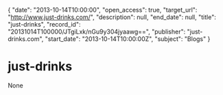 {
  "date": "2013-10-14T10:00:00", 
  "open_access": true, 
  "target_url": "http://www.just-drinks.com/", 
  "description": null, 
  "end_date": null, 
  "title": "just-drinks", 
  "record_id": "20131014T100000/JTgiLxk/nGu9y304jyaawg==", 
  "publisher": "just-drinks.com", 
  "start_date": "2013-10-14T10:00:00Z", 
  "subject": "Blogs"
}

# just-drinks

None